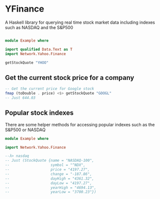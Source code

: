 # YFinance

A Haskell library for querying real time stock market data including indexes such as NASDAQ and the S&P500

```haskell

module Example where

import qualified Data.Text as T
import Network.Yahoo.Finance

getStockQuote "YHOO"

```

## Get the current stock price for a company

```haskell
-- Get the current price for Google stock
fmap (toDouble . price) <$> getStockQuote "GOOGL"
-- Just 644.03
```

## Popular stock indexes

There are some helper methods for accessing popular indexes such as the S&P500 or NASDAQ

```haskell
module Example where

import Network.Yahoo.Finance

--λ> nasdaq
-- Just (StockQuote {name = "NASDAQ-100",
--                   symbol = "^NDX",
--                   price = "4197.27",
--                   change = "-187.86",
--                   dayHigh = "4361.32",
--                   dayLow = "4197.27",
--                   yearHigh = "4694.13",
--                   yearLow = "3700.23"})
```
